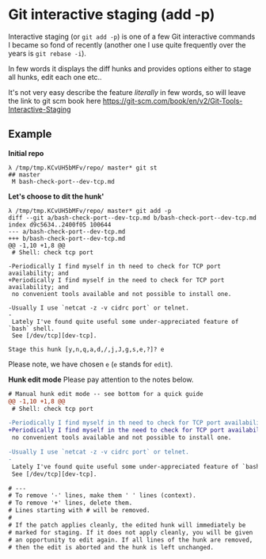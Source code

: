 # Git interactive staging (add -p)

Interactive staging (or `git add -p`) is one of a few Git interactive commands
I became so fond of recently (another one I use quite frequently over the years
is `git rebase -i`).

In few words it displays the diff hunks and provides options either to stage all hunks, edit each one etc..

It's not very easy describe the feature _literally_ in few words, so will leave the link to
git scm book here https://git-scm.com/book/en/v2/Git-Tools-Interactive-Staging

## Example

**Initial repo**
```console
λ /tmp/tmp.KCvUH5bMFv/repo/ master* git st
## master
 M bash-check-port--dev-tcp.md
```

**Let's choose to dit the hunk'**
```console
λ /tmp/tmp.KCvUH5bMFv/repo/ master* git add -p
diff --git a/bash-check-port--dev-tcp.md b/bash-check-port--dev-tcp.md
index d9c5634..2400f05 100644
--- a/bash-check-port--dev-tcp.md
+++ b/bash-check-port--dev-tcp.md
@@ -1,10 +1,8 @@
 # Shell: check tcp port

-Periodically I find myself in th need to check for TCP port availability; and
+Periodically I find myself in the need to check for TCP port availability; and
 no convenient tools available and not possible to install one.

-Usually I use `netcat -z -v cidrc port` or telnet.
-
 Lately I've found quite useful some under-appreciated feature of `bash` shell.
 See [/dev/tcp][dev-tcp].

Stage this hunk [y,n,q,a,d,/,j,J,g,s,e,?]? e
```
Please note, we have chosen `e` (`e` stands for `edit`).

**Hunk edit mode**
Please pay attention to the notes below.
```diff
# Manual hunk edit mode -- see bottom for a quick guide
@@ -1,10 +1,8 @@
 # Shell: check tcp port

-Periodically I find myself in th need to check for TCP port availability; and
+Periodically I find myself in the need to check for TCP port availability; and
 no convenient tools available and not possible to install one.

-Usually I use `netcat -z -v cidrc port` or telnet.
-
 Lately I've found quite useful some under-appreciated feature of `bash` shell.
 See [/dev/tcp][dev-tcp].

# ---
# To remove '-' lines, make them ' ' lines (context).
# To remove '+' lines, delete them.
# Lines starting with # will be removed.
#
# If the patch applies cleanly, the edited hunk will immediately be
# marked for staging. If it does not apply cleanly, you will be given
# an opportunity to edit again. If all lines of the hunk are removed,
# then the edit is aborted and the hunk is left unchanged.
```
